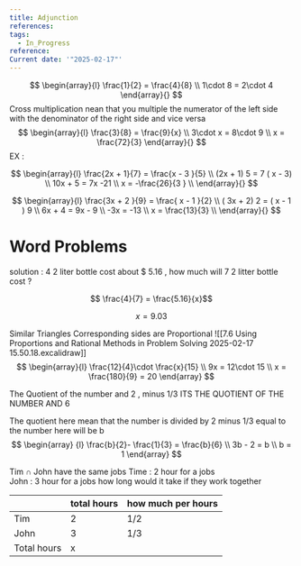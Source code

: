 ```yaml
---
title: Adjunction
references: 
tags:
  - In_Progress
reference: 
Current date: '"2025-02-17"'
---
```

$$
\begin{array}{l}
 \frac{1}{2}  =  \frac{4}{8} \\
1\cdot 8  =  2\cdot 4 
\end{array}{}
$$
Cross multiplication nean that you multiple  the numerator of  the left side with  the denominator of the right side and vice versa 
$$
\begin{array}{l}
 \frac{3}{8}  =  \frac{9}{x} \\
3\cdot x  =  8\cdot 9  \\
x  = \frac{72}{3}
\end{array}{}
$$
EX : 

$$
\begin{array}{l}
\frac{2x + 1}{7}  = \frac{x - 3 }{5} \\
 (2x + 1)  5 =   7 ( x - 3) \\
 10x +  5 =   7x  -21  \\
x    =   -\frac{26}{3 }      \\
\end{array}{}
$$ 



$$
\begin{array}{l}
\frac{3x   +  2 }{9}  = \frac{ x  -  1  }{2} \\
 ( 3x   +  2) 2    = ( x  -  1 ) 9  \\
6x  + 4  =  9x   - 9   \\
-3x =  -13  \\
x = \frac{13}{3}    \\
\end{array}{}
$$

#  Word Problems 


solution  : 
4   2 liter bottle  cost about $ 5.16  , how much will  7  2 litter bottle cost ? 

$$ \frac{4}{7}  =  \frac{5.16}{x}$$ 

$$ x   = 9.03$$ 

 Similar  Triangles 
Corresponding sides  are Proportional 
![[7.6 Using Proportions and Rational Methods in Problem Solving 2025-02-17 15.50.18.excalidraw]]
$$
\begin{array}{l}
\frac{12}{4}\cdot \frac{x}{15}  \\
9x  = 12\cdot 15  \\
x =   \frac{180}{9}  = 20 
\end{array} 
 $$



 The Quotient of the  number and 2 , minus  1/3  ITS  THE QUOTIENT OF THE NUMBER  AND 6 

The quotient here mean that the number is divided by 2 minus 1/3  equal to  
the number here will be b 
$$ 
\begin{array} {l}
 \frac{b}{2}- \frac{1}{3}  =  \frac{b}{6}  \\
  3b - 2  =  b   \\
b   = 1 
\end{array}
$$


Tim  $\cap$  John have the same jobs 
Time : 2 hour for a jobs  
John : 3 hour for a jobs 
how long would it take if they work together 

|             | total  hours | how much per hours |
| ----------- | ------------ | ------------------ |
| Tim         | 2            | 1/2                |
| John        | 3            | 1/3                |
| Total hours | x            |                    |




